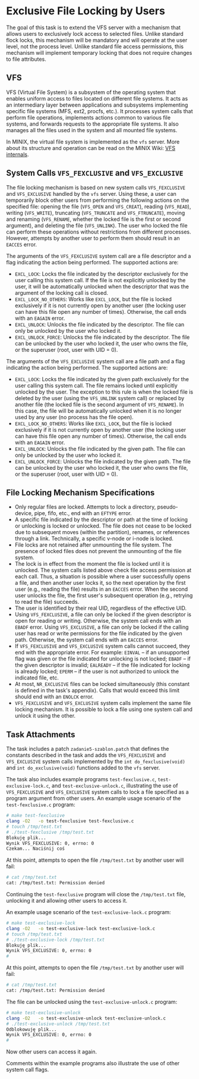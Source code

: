 # Exclusive File Locking by Users

The goal of this task is to extend the VFS server with a mechanism that allows users to exclusively lock access to selected files. Unlike standard flock locks, this mechanism will be mandatory and will operate at the user level, not the process level. Unlike standard file access permissions, this mechanism will implement temporary locking that does not require changes to file attributes.

## VFS

VFS (Virtual File System) is a subsystem of the operating system that enables uniform access to files located on different file systems. It acts as an intermediary layer between applications and subsystems implementing specific file systems (MFS, ext2, procfs, etc.). It processes system calls that perform file operations, implements actions common to various file systems, and forwards requests to the appropriate file systems. It also manages all the files used in the system and all mounted file systems.

In MINIX, the virtual file system is implemented as the `vfs` server. More about its structure and operation can be read on the MINIX Wiki: [VFS internals](https://wiki.minix3.org/doku.php?id=developersguide:vfs).

## System Calls `VFS_FEXCLUSIVE` and `VFS_EXCLUSIVE`

The file locking mechanism is based on new system calls `VFS_FEXCLUSIVE` and `VFS_EXCLUSIVE` handled by the `vfs` server. Using these, a user can temporarily block other users from performing the following actions on the specified file: opening the file (`VFS_OPEN` and `VFS_CREAT`), reading (`VFS_READ`), writing (`VFS_WRITE`), truncating (`VFS_TRUNCATE` and `VFS_FTRUNCATE`), moving and renaming (`VFS_RENAME`, whether the locked file is the first or second argument), and deleting the file (`VFS_UNLINK`). The user who locked the file can perform these operations without restrictions from different processes. However, attempts by another user to perform them should result in an `EACCES` error.

The arguments of the `VFS_FEXCLUSIVE` system call are a file descriptor and a flag indicating the action being performed. The supported actions are:

- `EXCL_LOCK`: Locks the file indicated by the descriptor exclusively for the user calling this system call. If the file is not explicitly unlocked by the user, it will be automatically unlocked when the descriptor that was the argument of the locking call is closed.
- `EXCL_LOCK_NO_OTHERS`: Works like `EXCL_LOCK`, but the file is locked exclusively if it is not currently open by another user (the locking user can have this file open any number of times). Otherwise, the call ends with an `EAGAIN` error.
- `EXCL_UNLOCK`: Unlocks the file indicated by the descriptor. The file can only be unlocked by the user who locked it.
- `EXCL_UNLOCK_FORCE`: Unlocks the file indicated by the descriptor. The file can be unlocked by the user who locked it, the user who owns the file, or the superuser (root, user with UID = 0).

The arguments of the `VFS_EXCLUSIVE` system call are a file path and a flag indicating the action being performed. The supported actions are:

- `EXCL_LOCK`: Locks the file indicated by the given path exclusively for the user calling this system call. The file remains locked until explicitly unlocked by the user. The exception to this rule is when the locked file is deleted by the user (using the `VFS_UNLINK` system call) or replaced by another file (the locked file is the second argument of `VFS_RENAME`). In this case, the file will be automatically unlocked when it is no longer used by any user (no process has the file open).
- `EXCL_LOCK_NO_OTHERS`: Works like `EXCL_LOCK`, but the file is locked exclusively if it is not currently open by another user (the locking user can have this file open any number of times). Otherwise, the call ends with an `EAGAIN` error.
- `EXCL_UNLOCK`: Unlocks the file indicated by the given path. The file can only be unlocked by the user who locked it.
- `EXCL_UNLOCK_FORCE`: Unlocks the file indicated by the given path. The file can be unlocked by the user who locked it, the user who owns the file, or the superuser (root, user with UID = 0).

## File Locking Mechanism Specifications

- Only regular files are locked. Attempts to lock a directory, pseudo-device, pipe, fifo, etc., end with an `EFTYPE` error.
- A specific file indicated by the descriptor or path at the time of locking or unlocking is locked or unlocked. The file does not cease to be locked due to subsequent moves (within the partition), renames, or references through a link. Technically, a specific v-node or i-node is locked.
- File locks are not retained after unmounting the file system. The presence of locked files does not prevent the unmounting of the file system.
- The lock is in effect from the moment the file is locked until it is unlocked. The system calls listed above check file access permission at each call. Thus, a situation is possible where a user successfully opens a file, and then another user locks it, so the next operation by the first user (e.g., reading the file) results in an `EACCES` error. When the second user unlocks the file, the first user's subsequent operation (e.g., retrying to read the file) succeeds.
- The user is identified by their real UID, regardless of the effective UID.
- Using `VFS_FEXCLUSIVE`, a file can only be locked if the given descriptor is open for reading or writing. Otherwise, the system call ends with an `EBADF` error. Using `VFS_EXCLUSIVE`, a file can only be locked if the calling user has read or write permissions for the file indicated by the given path. Otherwise, the system call ends with an `EACCES` error.
- If `VFS_FEXCLUSIVE` and `VFS_EXCLUSIVE` system calls cannot succeed, they end with the appropriate error. For example: `EINVAL` – if an unsupported flag was given or the file indicated for unlocking is not locked; `EBADF` – if the given descriptor is invalid; `EALREADY` – if the file indicated for locking is already locked; `EPERM` – if the user is not authorized to unlock the indicated file, etc.
- At most, `NR_EXCLUSIVE` files can be locked simultaneously (this constant is defined in the task's appendix). Calls that would exceed this limit should end with an `ENOLCK` error.
- `VFS_FEXCLUSIVE` and `VFS_EXCLUSIVE` system calls implement the same file locking mechanism. It is possible to lock a file using one system call and unlock it using the other.

## Task Attachments

The task includes a patch `zadanie5-szablon.patch` that defines the constants described in the task and adds the `VFS_FEXCLUSIVE` and `VFS_EXCLUSIVE` system calls implemented by the `int do_fexclusive(void)` and `int do_exclusive(void)` functions added to the `vfs` server.

The task also includes example programs `test-fexclusive.c`, `test-exclusive-lock.c`, and `test-exclusive-unlock.c`, illustrating the use of `VFS_FEXCLUSIVE` and `VFS_EXCLUSIVE` system calls to lock a file specified as a program argument from other users. An example usage scenario of the `test-fexclusive.c` program:

```sh
# make test-fexclusive
clang -O2   -o test-fexclusive test-fexclusive.c
# touch /tmp/test.txt
# ./test-fexclusive /tmp/test.txt
Blokuję plik...
Wynik VFS_FEXCLUSIVE: 0, errno: 0
Czekam... Naciśnij coś
```

At this point, attempts to open the file `/tmp/test.txt` by another user will fail:

```sh
# cat /tmp/test.txt
cat: /tmp/test.txt: Permission denied
```

Continuing the `test-fexclusive` program will close the `/tmp/test.txt` file, unlocking it and allowing other users to access it.

An example usage scenario of the `test-exclusive-lock.c` program:

```sh
# make test-exclusive-lock
clang -O2   -o test-exclusive-lock test-exclusive-lock.c
# touch /tmp/test.txt
# ./test-exclusive-lock /tmp/test.txt
Blokuję plik...
Wynik VFS_EXCLUSIVE: 0, errno: 0
#
```

At this point, attempts to open the file `/tmp/test.txt` by another user will fail:

```sh
# cat /tmp/test.txt
cat: /tmp/test.txt: Permission denied
```

The file can be unlocked using the `test-exclusive-unlock.c` program:

```sh
# make test-exclusive-unlock
clang -O2   -o test-exclusive-unlock test-exclusive-unlock.c
# ./test-exclusive-unlock /tmp/test.txt
Odblokowuję plik...
Wynik VFS_EXCLUSIVE: 0, errno: 0
#
```

Now other users can access it again.

Comments within the example programs also illustrate the use of other system call flags.
